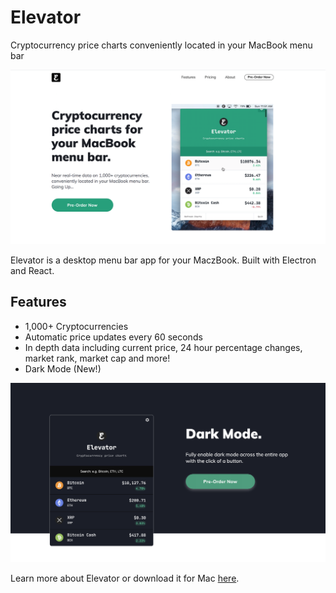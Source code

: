 # Elevator
Cryptocurrency price charts conveniently located in your MacBook menu bar

![Elevator App](https://github.com/zayneio/Elevator-App/blob/master/elevator-homepage.png?raw=true)

Elevator is a desktop menu bar app for your MaczBook. Built with Electron and React. 

## Features
* 1,000+ Cryptocurrencies
* Automatic price updates every 60 seconds
* In depth data including current price, 24 hour percentage changes, market rank, market cap and more!
* Dark Mode (New!)

![Dark Mode](https://github.com/zayneio/Elevator-App/blob/master/dark-mode-display.png?raw=true)

Learn more about Elevator or download it for Mac [here](https://elevator.wtf).
